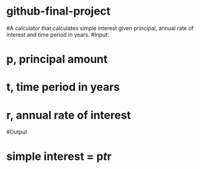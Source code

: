 # github-final-project
#A calculator that calculates simple interest given principal, annual rate of interest and time period in years.
#Input:
#   p, principal amount
#   t, time period in years
#   r, annual rate of interest
#Output
#   simple interest = p*t*r
